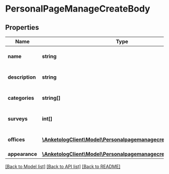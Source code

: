 # PersonalPageManageCreateBody

## Properties
Name | Type | Description | Notes
------------ | ------------- | ------------- | -------------
**name** | **string** | Название персональной страницы | 
**description** | **string** | Описание персональной страницы | 
**categories** | **string[]** | Категории персональной страницы | 
**surveys** | **int[]** | Анкеты персональной страницы | 
**offices** | [**\AnketologClient\Model\PersonalpagemanagecreateOffices[]**](PersonalpagemanagecreateOffices.md) | Контакты персональной страницы | 
**appearance** | [**\AnketologClient\Model\PersonalpagemanagecreateAppearance**](PersonalpagemanagecreateAppearance.md) |  | [optional] 

[[Back to Model list]](../README.md#documentation-for-models) [[Back to API list]](../README.md#documentation-for-api-endpoints) [[Back to README]](../README.md)


